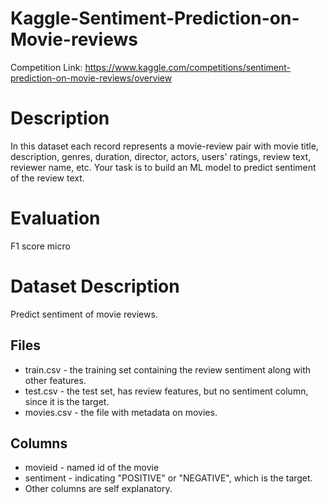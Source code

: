 # Kaggle-Sentiment-Prediction-on-Movie-reviews
Competition Link: https://www.kaggle.com/competitions/sentiment-prediction-on-movie-reviews/overview

# Description
In this dataset each record represents a movie-review pair with movie title, description, genres, duration, director, actors, users' ratings, review text, reviewer name, etc. Your task is to build an ML model to predict sentiment of the review text.

# Evaluation
F1 score micro

# Dataset Description
Predict sentiment of movie reviews.

## Files
* train.csv - the training set containing the review sentiment along with other features.
* test.csv - the test set, has review features, but no sentiment column, since it is the target.
* movies.csv - the file with metadata on movies.

## Columns
* movieid - named id of the movie
* sentiment - indicating "POSITIVE" or "NEGATIVE", which is the target.
* Other columns are self explanatory.
